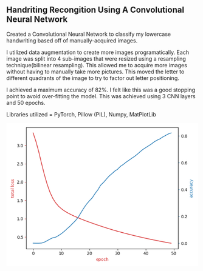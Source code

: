 ## Handriting Recongition Using A Convolutional Neural Network
Created a Convolutional Neural Network to classify my lowercase handwriting based off of manually-acquired images.

I utilized data augmentation to create more images programatically. Each image was split into 4 sub-images that were resized using a resampling technique(bilinear resampling). This allowed me to acquire more images without having to manually take more pictures. This moved the letter to different quadrants of the image to try to factor out letter positioning. 

I achieved a maximum accuracy of 82%. I felt like this was a good stopping point to avoid over-fitting the model. This was achieved using 3 CNN layers and 50 epochs. 

Libraries utilized = PyTorch, Pillow (PIL), Numpy, MatPlotLib 

<img src=Results\FinalResults.png>
